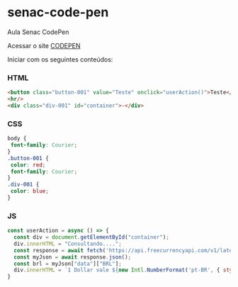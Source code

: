 # senac-code-pen
Aula Senac CodePen

Acessar o site [CODEPEN](https://codepen.io/)

Iniciar com os seguintes conteúdos:

### HTML
```html
<button class="button-001" value="Teste" onclick="userAction()">Teste</button>
<hr/>
<div class="div-001" id="container">-</div>
```

### CSS
 ```css
body {
  font-family: Courier;
}
.button-001 {
  color: red;
  font-family: Courier;
}
.div-001 {
  color: blue;
}
 ```
 
 ### JS
 ```javascript
const userAction = async () => {
   const div = document.getElementById("container");
   div.innerHTML = "Consultando....";
   const response = await fetch('https://api.freecurrencyapi.com/v1/latest?apikey=fca_live_Y1R9HTwgr7yG7Runcn6CNgM4gVMGUa3vnuZ9xVUl');
   const myJson = await response.json(); 
   const brl = myJson["data"]["BRL"];
   div.innerHTML = `1 Dollar vale ${new Intl.NumberFormat('pt-BR', { style: 'currency', currency: 'BRL' }).format(brl)} hoje`; 
}
 ```
